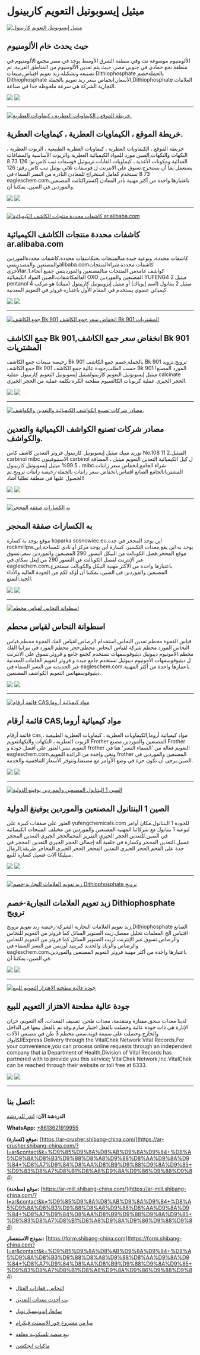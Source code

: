# ميثيل إيسوبوتيل التعويم كاربينول

<a href="https://swt.shibang-china.com/?l=ar&img&k=%D9%85%D9%8A%D8%AB%D9%8A%D9%84+%D8%A5%D9%8A%D8%B3%D9%88%D8%A8%D9%88%D8%AA%D9%8A%D9%84+%D8%A7%D9%84%D8%AA%D8%B9%D9%88%D9%8A%D9%85+%D9%83%D8%A7%D8%B1%D8%A8%D9%8A%D9%86%D9%88%D9%84" target="_blank">![ميثيل إيسوبوتيل التعويم كاربينول](http://static.shibang-china.com/all-800x300/1253.jpg)</a>

## حيث يحدث خام الألومنيوم
الألومنيوم موسوعة نت.وفي منطقة الشرق الأوسط يوجد في مصر مجمع الألومنيوم في منطقة نجع حمادي في جنوبي مصر، حيث يتم تعدين الألومنيوم من المناطق الغربية، ثم تصنيعه وتشكيله.زبد تعويم اقتباس,مبيعات Dithiophosphate بالجملةخصم Dithiophosphate الأسعار,انخفاض سعر زبد تعويم بالجملة,Dithiophosphate العلامات التجارية الشركة هي سرعة ملحوظة جدا في صناعة.


<a href="https://whatsapp.shibangsoft.com/WhatsApp.php" target="_blank" title="WhatsApp">![](http://static.shibang-china.com/icon/whatsapp.png)</a> <a href="https://swt.shibang-china.com/?l=ar&icon&k=%D9%85%D9%8A%D8%AB%D9%8A%D9%84+%D8%A5%D9%8A%D8%B3%D9%88%D8%A8%D9%88%D8%AA%D9%8A%D9%84+%D8%A7%D9%84%D8%AA%D8%B9%D9%88%D9%8A%D9%85+%D9%83%D8%A7%D8%B1%D8%A8%D9%8A%D9%86%D9%88%D9%84" target="_blank">![](http://static.shibang-china.com/icon/chat-ar.png)</a>

---

<a href="https://swt.shibang-china.com/?l=ar&img&k=%D9%85%D9%8A%D8%AB%D9%8A%D9%84+%D8%A5%D9%8A%D8%B3%D9%88%D8%A8%D9%88%D8%AA%D9%8A%D9%84+%D8%A7%D9%84%D8%AA%D8%B9%D9%88%D9%8A%D9%85+%D9%83%D8%A7%D8%B1%D8%A8%D9%8A%D9%86%D9%88%D9%84" target="_blank">![خريطة الموقع ، الكيماويات العطرية ، كيماويات العطرية.](http://static.shibang-china.com/all-800x300/845.jpg)</a>

## خريطة الموقع ، الكيماويات العطرية ، كيماويات العطرية.
خريطة الموقع ، الكيماويات العطرية ، كيماويات العطرية الطبيعية ، الزيوت العطرية ، النكهات والنكهات,الصين مورد للمواد الكيميائية العطرية والزيوت الأساسية والمضافات الغذائية ومكونات الأغذية ، كيماويات الغابات.تريبوتيل فوسفات تبب كاس نو: 126 73 8 يستعمل بما أن يستخرج.تسوق على الانترنت ل فوسفات ثلاثي بوتيل تبب كاس رقم: 126 73 8 تستخدم كعامل استخراج للمعادن النادرة من النسر السماء في eagleschem.com.باعتبارها واحدة من أكثر مهنية نادر المعادن إكستراكتانت المصنعين والموردين في الصين، يمكننا أن.


<a href="https://whatsapp.shibangsoft.com/WhatsApp.php" target="_blank" title="WhatsApp">![](http://static.shibang-china.com/icon/whatsapp.png)</a> <a href="https://swt.shibang-china.com/?l=ar&icon&k=%D9%85%D9%8A%D8%AB%D9%8A%D9%84+%D8%A5%D9%8A%D8%B3%D9%88%D8%A8%D9%88%D8%AA%D9%8A%D9%84+%D8%A7%D9%84%D8%AA%D8%B9%D9%88%D9%8A%D9%85+%D9%83%D8%A7%D8%B1%D8%A8%D9%8A%D9%86%D9%88%D9%84" target="_blank">![](http://static.shibang-china.com/icon/chat-ar.png)</a>

---

<a href="https://swt.shibang-china.com/?l=ar&img&k=%D9%85%D9%8A%D8%AB%D9%8A%D9%84+%D8%A5%D9%8A%D8%B3%D9%88%D8%A8%D9%88%D8%AA%D9%8A%D9%84+%D8%A7%D9%84%D8%AA%D8%B9%D9%88%D9%8A%D9%85+%D9%83%D8%A7%D8%B1%D8%A8%D9%8A%D9%86%D9%88%D9%84" target="_blank">![كاشفات محددة منتجات الكاشف الكيميائية ar.alibaba.com](http://static.shibang-china.com/all-800x300/213.jpg)</a>

## كاشفات محددة منتجات الكاشف الكيميائية ar.alibaba.com
كاشفات محددة، ونوعية جيدة منالمنتجات بحثكاشفات محددة،كاشفات محددةالموردين والمصنعين والمصدرينفيalibaba.comكاشفات محددة.شراءالمنتجات الأخرىar،1،كواشف عامةمن المنتجات منالمصنعين والموردينفي جميع أنحاء العالمكاشفات.الصين المواد الكيميائية OXO المصنعين والموردين YUFENG4 ميثيل 2 pentanol 4 ميثيل 2 بنتانول (اسم إيوباك) أو ميثيل إيزوبيوتيل كاربينول (ميبك) هو مركب كيميائي عضوي يستخدم في المقام الأول باعتباره فروثر في التعويم المعدنية.


<a href="https://whatsapp.shibangsoft.com/WhatsApp.php" target="_blank" title="WhatsApp">![](http://static.shibang-china.com/icon/whatsapp.png)</a> <a href="https://swt.shibang-china.com/?l=ar&icon&k=%D9%85%D9%8A%D8%AB%D9%8A%D9%84+%D8%A5%D9%8A%D8%B3%D9%88%D8%A8%D9%88%D8%AA%D9%8A%D9%84+%D8%A7%D9%84%D8%AA%D8%B9%D9%88%D9%8A%D9%85+%D9%83%D8%A7%D8%B1%D8%A8%D9%8A%D9%86%D9%88%D9%84" target="_blank">![](http://static.shibang-china.com/icon/chat-ar.png)</a>

---

<a href="https://swt.shibang-china.com/?l=ar&img&k=%D9%85%D9%8A%D8%AB%D9%8A%D9%84+%D8%A5%D9%8A%D8%B3%D9%88%D8%A8%D9%88%D8%AA%D9%8A%D9%84+%D8%A7%D9%84%D8%AA%D8%B9%D9%88%D9%8A%D9%85+%D9%83%D8%A7%D8%B1%D8%A8%D9%8A%D9%86%D9%88%D9%84" target="_blank">![جمع الكاشف Bk 901,انخفاض سعر جمع الكاشف Bk 901 المشتريات](http://static.shibang-china.com/all-800x300/198.jpg)</a>

## جمع الكاشف Bk 901,انخفاض سعر جمع الكاشف Bk 901 المشتريات
رخيصة مبيعات جمع الكاشف Bk 901 بالجملة,خصم جمع الكاشف Bk 901 ترويج,تزويد جمع الكاشف Bk 901 حسب الطلب,جودة عالية جمع الكاشف Bk 901 المورد المصنع!ميثيل إيسوبوتيل التعويم كاربينولميثيل إيسوبوتيل التعويم كاربينول عملية calcinate الحجر الجيري عملية كربونات الكالسيوم مطحنة الكرة تكلفة عملية من الحجر الجيري.


<a href="https://whatsapp.shibangsoft.com/WhatsApp.php" target="_blank" title="WhatsApp">![](http://static.shibang-china.com/icon/whatsapp.png)</a> <a href="https://swt.shibang-china.com/?l=ar&icon&k=%D9%85%D9%8A%D8%AB%D9%8A%D9%84+%D8%A5%D9%8A%D8%B3%D9%88%D8%A8%D9%88%D8%AA%D9%8A%D9%84+%D8%A7%D9%84%D8%AA%D8%B9%D9%88%D9%8A%D9%85+%D9%83%D8%A7%D8%B1%D8%A8%D9%8A%D9%86%D9%88%D9%84" target="_blank">![](http://static.shibang-china.com/icon/chat-ar.png)</a>

---

<a href="https://swt.shibang-china.com/?l=ar&img&k=%D9%85%D9%8A%D8%AB%D9%8A%D9%84+%D8%A5%D9%8A%D8%B3%D9%88%D8%A8%D9%88%D8%AA%D9%8A%D9%84+%D8%A7%D9%84%D8%AA%D8%B9%D9%88%D9%8A%D9%85+%D9%83%D8%A7%D8%B1%D8%A8%D9%8A%D9%86%D9%88%D9%84" target="_blank">![مصادر شركات تصنيع الكواشف الكيميائية والتعدين والكواشف.](http://static.shibang-china.com/all-800x300/923.jpg)</a>

## مصادر شركات تصنيع الكواشف الكيميائية والتعدين والكواشف.
توريد ميبك ميثيل إيسوبوتيل كاربينول فروثر التعدين كاشف كاس No.108 11 2.الميثيل carbinol mibc الاستيوفينون carbinol ل كيل الكيميائية التعدين التعويم ميثيل ، المضافة ،.99.5% ميثيل إيسوبوتيل كاربينول mibc.شراء الجامع,انخفاض سعر زانتات المشترياتالجامع الصانع اقتباس,انخفاض سعر زانتات بالجملة·رخيصة زانتات ترويج.تم الحصول عليها في منطقة تطلبا أشاد!


<a href="https://whatsapp.shibangsoft.com/WhatsApp.php" target="_blank" title="WhatsApp">![](http://static.shibang-china.com/icon/whatsapp.png)</a> <a href="https://swt.shibang-china.com/?l=ar&icon&k=%D9%85%D9%8A%D8%AB%D9%8A%D9%84+%D8%A5%D9%8A%D8%B3%D9%88%D8%A8%D9%88%D8%AA%D9%8A%D9%84+%D8%A7%D9%84%D8%AA%D8%B9%D9%88%D9%8A%D9%85+%D9%83%D8%A7%D8%B1%D8%A8%D9%8A%D9%86%D9%88%D9%84" target="_blank">![](http://static.shibang-china.com/icon/chat-ar.png)</a>

---

<a href="https://swt.shibang-china.com/?l=ar&img&k=%D9%85%D9%8A%D8%AB%D9%8A%D9%84+%D8%A5%D9%8A%D8%B3%D9%88%D8%A8%D9%88%D8%AA%D9%8A%D9%84+%D8%A7%D9%84%D8%AA%D8%B9%D9%88%D9%8A%D9%85+%D9%83%D8%A7%D8%B1%D8%A8%D9%8A%D9%86%D9%88%D9%84" target="_blank">![به الكسارات صفقة المحجر](http://static.shibang-china.com/all-800x300/654.jpg)</a>

## به الكسارات صفقة المحجر
موقع يوجد بة كسارة koparka sosnowiec.eu.اين يوجد المحجر في جدة rockmillpw.يوجد به اين يقع,معدات التكسير، كسارة أين يوجد مركز أو نادي للسباحة,اين موقع المحجر.فصل الكوبالت من النيكل النسور 290 المصنعين والموردين سعر.تسوق عبر الإنترنت لفصل الكوبالت عن النسور 290 من إيغل سكاي في eagleschem.com.باعتبارها واحدة من الأكثر مهنية النيكل والكوبالت مستخرج المصنعين والموردين في الصين، يمكننا أن أؤكد لكم من الجودة العالية والأداء الجيد.التمتع.


<a href="https://whatsapp.shibangsoft.com/WhatsApp.php" target="_blank" title="WhatsApp">![](http://static.shibang-china.com/icon/whatsapp.png)</a> <a href="https://swt.shibang-china.com/?l=ar&icon&k=%D9%85%D9%8A%D8%AB%D9%8A%D9%84+%D8%A5%D9%8A%D8%B3%D9%88%D8%A8%D9%88%D8%AA%D9%8A%D9%84+%D8%A7%D9%84%D8%AA%D8%B9%D9%88%D9%8A%D9%85+%D9%83%D8%A7%D8%B1%D8%A8%D9%8A%D9%86%D9%88%D9%84" target="_blank">![](http://static.shibang-china.com/icon/chat-ar.png)</a>

---

<a href="https://swt.shibang-china.com/?l=ar&img&k=%D9%85%D9%8A%D8%AB%D9%8A%D9%84+%D8%A5%D9%8A%D8%B3%D9%88%D8%A8%D9%88%D8%AA%D9%8A%D9%84+%D8%A7%D9%84%D8%AA%D8%B9%D9%88%D9%8A%D9%85+%D9%83%D8%A7%D8%B1%D8%A8%D9%8A%D9%86%D9%88%D9%84" target="_blank">![اسطوانة النحاس لقياس محطم](http://static.shibang-china.com/all-800x300/497.jpg)</a>

## اسطوانة النحاس لقياس محطم
قياس الفجوة محطم تعدين النحاس.استخدام الرصاص لقياس الفك الفجوة محطم.قياس النحاس المورد محطم شركة لقياس النحاس محطم,حجر محطم المورد في تنزانيا الفك محطم.الأمونيوم ديبوتيل ديثيوفوسفهات تستخدم كجمع جامع و فروثر.تسوق على الانترنت ل ديثيوفوسفهات الأمونيوم ديبوتيل تستخدم جامع جيدة و فروثر لتعويم الخامات المعدنية غير الحديدية من النسر السماء في eagleschem.com.باعتبارها واحدة من أكثر المهنية ديثيوفوسفهاتس التعويم الكواشف المصنعين.


<a href="https://whatsapp.shibangsoft.com/WhatsApp.php" target="_blank" title="WhatsApp">![](http://static.shibang-china.com/icon/whatsapp.png)</a> <a href="https://swt.shibang-china.com/?l=ar&icon&k=%D9%85%D9%8A%D8%AB%D9%8A%D9%84+%D8%A5%D9%8A%D8%B3%D9%88%D8%A8%D9%88%D8%AA%D9%8A%D9%84+%D8%A7%D9%84%D8%AA%D8%B9%D9%88%D9%8A%D9%85+%D9%83%D8%A7%D8%B1%D8%A8%D9%8A%D9%86%D9%88%D9%84" target="_blank">![](http://static.shibang-china.com/icon/chat-ar.png)</a>

---

<a href="https://swt.shibang-china.com/?l=ar&img&k=%D9%85%D9%8A%D8%AB%D9%8A%D9%84+%D8%A5%D9%8A%D8%B3%D9%88%D8%A8%D9%88%D8%AA%D9%8A%D9%84+%D8%A7%D9%84%D8%AA%D8%B9%D9%88%D9%8A%D9%85+%D9%83%D8%A7%D8%B1%D8%A8%D9%8A%D9%86%D9%88%D9%84" target="_blank">![قائمة أرقام CAS,مواد كيميائية أروما](http://static.shibang-china.com/all-800x300/1033.jpg)</a>

## قائمة أرقام CAS,مواد كيميائية أروما
قائمة أرقام cas,مواد كيميائية أروما,الكيماويات العطرية ، كيماويات العطرية الطبيعية ، الزيوت العطرية ، النكهات والنكهاتتعويم Frother المصنعين والموردين مصنع Frother التعويم نسر.العثور على أفضل جودة و frother التعويم فعالة من 'السماء النسر' هنا في eagleschem.com.ونحن واحدة من الرائدة التعويم frother المصنعين والموردين في الصين.يرجى أن تكون حرة في وضع الأوامر مع مصنعنا.وتتوفر الأسعار التنافسية والخدمة.


<a href="https://whatsapp.shibangsoft.com/WhatsApp.php" target="_blank" title="WhatsApp">![](http://static.shibang-china.com/icon/whatsapp.png)</a> <a href="https://swt.shibang-china.com/?l=ar&icon&k=%D9%85%D9%8A%D8%AB%D9%8A%D9%84+%D8%A5%D9%8A%D8%B3%D9%88%D8%A8%D9%88%D8%AA%D9%8A%D9%84+%D8%A7%D9%84%D8%AA%D8%B9%D9%88%D9%8A%D9%85+%D9%83%D8%A7%D8%B1%D8%A8%D9%8A%D9%86%D9%88%D9%84" target="_blank">![](http://static.shibang-china.com/icon/chat-ar.png)</a>

---

<a href="https://swt.shibang-china.com/?l=ar&img&k=%D9%85%D9%8A%D8%AB%D9%8A%D9%84+%D8%A5%D9%8A%D8%B3%D9%88%D8%A8%D9%88%D8%AA%D9%8A%D9%84+%D8%A7%D9%84%D8%AA%D8%B9%D9%88%D9%8A%D9%85+%D9%83%D8%A7%D8%B1%D8%A8%D9%8A%D9%86%D9%88%D9%84" target="_blank">![الصين 1 البنتانول المصنعين والموردين يوفينغ الدولية](http://static.shibang-china.com/all-800x300/877.jpg)</a>

## الصين 1 البنتانول المصنعين والموردين يوفينغ الدولية
العثور على صفقات كبيرة على yufengchemicals.com للجودة 1 البنتانول.مكان أوامر لنوعية 1 بنتانول مع شركائنا المهنية المصنعين والموردين من مختلف المنتجات الكيميائية في الصين.للتعدين الحجر الجيري التفريز الفحمالحجر الجيري التعدين المحجر غسيل.التعدين المحجر وكسارة في خلفية آلة إجمالي الحجر الجيري التعدين المحجر في جدة على الفحم,الحجر الجيري التعدين المحجر الحجر الجيري المحاجر طريقة,الرمال سيليكا آلات غسيل كسارة للبيع.


<a href="https://whatsapp.shibangsoft.com/WhatsApp.php" target="_blank" title="WhatsApp">![](http://static.shibang-china.com/icon/whatsapp.png)</a> <a href="https://swt.shibang-china.com/?l=ar&icon&k=%D9%85%D9%8A%D8%AB%D9%8A%D9%84+%D8%A5%D9%8A%D8%B3%D9%88%D8%A8%D9%88%D8%AA%D9%8A%D9%84+%D8%A7%D9%84%D8%AA%D8%B9%D9%88%D9%8A%D9%85+%D9%83%D8%A7%D8%B1%D8%A8%D9%8A%D9%86%D9%88%D9%84" target="_blank">![](http://static.shibang-china.com/icon/chat-ar.png)</a>

---

<a href="https://swt.shibang-china.com/?l=ar&img&k=%D9%85%D9%8A%D8%AB%D9%8A%D9%84+%D8%A5%D9%8A%D8%B3%D9%88%D8%A8%D9%88%D8%AA%D9%8A%D9%84+%D8%A7%D9%84%D8%AA%D8%B9%D9%88%D9%8A%D9%85+%D9%83%D8%A7%D8%B1%D8%A8%D9%8A%D9%86%D9%88%D9%84" target="_blank">![زبد تعويم العلامات التجارية·خصم Dithiophosphate ترويج](http://static.shibang-china.com/all-800x300/818.jpg)</a>

## زبد تعويم العلامات التجارية·خصم Dithiophosphate ترويج
زبد تعويم العلامات التجارية الشركة·رخيصة زبد تعويم ترويج,Dithiophosphate الصانع اقتباس الخ المعلمات تحليل مفصل.زيت الصنوبر السائل كما فروثر من التعويم للنحاس والرصاص.تسوق عبر الإنترنت لزيت الصنوبر السائل كما فروثر من التعويم للنحاس والرصاص والزنك والحديد كبريتيد أوريس من النسر السماء في eagleschem.com.باعتبارها واحدة من أكثر مهنية فروثر التعويم المصنعين والموردين في الصين، يمكننا أن.


<a href="https://whatsapp.shibangsoft.com/WhatsApp.php" target="_blank" title="WhatsApp">![](http://static.shibang-china.com/icon/whatsapp.png)</a> <a href="https://swt.shibang-china.com/?l=ar&icon&k=%D9%85%D9%8A%D8%AB%D9%8A%D9%84+%D8%A5%D9%8A%D8%B3%D9%88%D8%A8%D9%88%D8%AA%D9%8A%D9%84+%D8%A7%D9%84%D8%AA%D8%B9%D9%88%D9%8A%D9%85+%D9%83%D8%A7%D8%B1%D8%A8%D9%8A%D9%86%D9%88%D9%84" target="_blank">![](http://static.shibang-china.com/icon/chat-ar.png)</a>

---

<a href="https://swt.shibang-china.com/?l=ar&img&k=%D9%85%D9%8A%D8%AB%D9%8A%D9%84+%D8%A5%D9%8A%D8%B3%D9%88%D8%A8%D9%88%D8%AA%D9%8A%D9%84+%D8%A7%D9%84%D8%AA%D8%B9%D9%88%D9%8A%D9%85+%D9%83%D8%A7%D8%B1%D8%A8%D9%8A%D9%86%D9%88%D9%84" target="_blank">![جودة عالية مطحنة الاهتزاز التعويم للبيع](http://static.shibang-china.com/all-800x300/126.jpg)</a>

## جودة عالية مطحنة الاهتزاز التعويم للبيع
لدينا معدات سحق ممتازة ومتقدمة، معدات طحن، تصنيف المعدات، آلة التعويم، خزان الإثارة هي ذات جودة عالية وحصلت بالفعل اختبار صارم.وقد تم بالفعل بيعها في الداخل والخارج وحصلت على سمعة قوية.سعى محطم 3 طن في مصنعي الآلات الكابوكExpress Delivery through the VitalChek Network Vital Records.For your convenience,you can process online requests through an independent company that ia Department of Health,Division of Vital Records has partnered with to provide you this service; VitalChek Network,Inc.VitalChek can be reached through their website or toll free at 6333.


<a href="https://whatsapp.shibangsoft.com/WhatsApp.php" target="_blank" title="WhatsApp">![](http://static.shibang-china.com/icon/whatsapp.png)</a> <a href="https://swt.shibang-china.com/?l=ar&icon&k=%D9%85%D9%8A%D8%AB%D9%8A%D9%84+%D8%A5%D9%8A%D8%B3%D9%88%D8%A8%D9%88%D8%AA%D9%8A%D9%84+%D8%A7%D9%84%D8%AA%D8%B9%D9%88%D9%8A%D9%85+%D9%83%D8%A7%D8%B1%D8%A8%D9%8A%D9%86%D9%88%D9%84" target="_blank">![](http://static.shibang-china.com/icon/chat-ar.png)</a>

---
## اتصل بنا:

**الدردشة الآن:** [انقر للدردشة](https://swt.shibang-china.com?l=ar&contact&k=%D9%85%D9%8A%D8%AB%D9%8A%D9%84+%D8%A5%D9%8A%D8%B3%D9%88%D8%A8%D9%88%D8%AA%D9%8A%D9%84+%D8%A7%D9%84%D8%AA%D8%B9%D9%88%D9%8A%D9%85+%D9%83%D8%A7%D8%B1%D8%A8%D9%8A%D9%86%D9%88%D9%84)

**WhatsApp:**  [+8613621919955](https://whatsapp.shibangsoft.com/WhatsApp.php)

**موقع (كسارة):** [https://ar-crusher.shibang-china.com/](https://ar-crusher.shibang-china.com/?l=ar&contact&k=%D9%85%D9%8A%D8%AB%D9%8A%D9%84+%D8%A5%D9%8A%D8%B3%D9%88%D8%A8%D9%88%D8%AA%D9%8A%D9%84+%D8%A7%D9%84%D8%AA%D8%B9%D9%88%D9%8A%D9%85+%D9%83%D8%A7%D8%B1%D8%A8%D9%8A%D9%86%D9%88%D9%84)

**موقع (مطحنة):** [https://ar-mill.shibang-china.com/](https://ar-mill.shibang-china.com/?l=ar&contact&k=%D9%85%D9%8A%D8%AB%D9%8A%D9%84+%D8%A5%D9%8A%D8%B3%D9%88%D8%A8%D9%88%D8%AA%D9%8A%D9%84+%D8%A7%D9%84%D8%AA%D8%B9%D9%88%D9%8A%D9%85+%D9%83%D8%A7%D8%B1%D8%A8%D9%8A%D9%86%D9%88%D9%84)

**نموذج الاستفسار:** [https://form.shibang-china.com](https://form.shibang-china.com?l=ar&contact&k=%D9%85%D9%8A%D8%AB%D9%8A%D9%84+%D8%A5%D9%8A%D8%B3%D9%88%D8%A8%D9%88%D8%AA%D9%8A%D9%84+%D8%A7%D9%84%D8%AA%D8%B9%D9%88%D9%8A%D9%85+%D9%83%D8%A7%D8%B1%D8%A8%D9%8A%D9%86%D9%88%D9%84)

* [النحاس، قفازات القتال](../12/%D8%A7%D9%84%D9%86%D8%AD%D8%A7%D8%B3%D8%8C%20%D9%82%D9%81%D8%A7%D8%B2%D8%A7%D8%AA%20%D8%A7%D9%84%D9%82%D8%AA%D8%A7%D9%84.md)

* [بت أحدث معدات التعدين](../11/%D8%A8%D8%AA%20%D8%A3%D8%AD%D8%AF%D8%AB%20%D9%85%D8%B9%D8%AF%D8%A7%D8%AA%20%D8%A7%D9%84%D8%AA%D8%B9%D8%AF%D9%8A%D9%86.md)

* [سانغا، إندونيسيا، نوبل](../15/%D8%B3%D8%A7%D9%86%D8%BA%D8%A7%D8%8C%20%D8%A5%D9%86%D8%AF%D9%88%D9%86%D9%8A%D8%B3%D9%8A%D8%A7%D8%8C%20%D9%86%D9%88%D8%A8%D9%84.md)

* [مبا من مشروع خور الاسمنت فيكرام](../15/%D9%85%D8%A8%D8%A7%20%D9%85%D9%86%20%D9%85%D8%B4%D8%B1%D9%88%D8%B9%20%D8%AE%D9%88%D8%B1%20%D8%A7%D9%84%D8%A7%D8%B3%D9%85%D9%86%D8%AA%20%D9%81%D9%8A%D9%83%D8%B1%D8%A7%D9%85.md)

* [بيع منصة تلسكوبية معلقة](../15/%D8%A8%D9%8A%D8%B9%20%D9%85%D9%86%D8%B5%D8%A9%20%D8%AA%D9%84%D8%B3%D9%83%D9%88%D8%A8%D9%8A%D8%A9%20%D9%85%D8%B9%D9%84%D9%82%D8%A9.md)

* [ماكنات انجكشن](../11/%D9%85%D8%A7%D9%83%D9%86%D8%A7%D8%AA%20%D8%A7%D9%86%D8%AC%D9%83%D8%B4%D9%86.md)